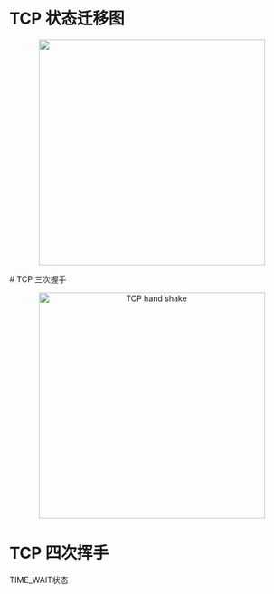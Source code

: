 # TCP 状态迁移图
<p align="center">
  <img alt="" src="http://geesugar.github.io/doc/images/tcp_state_machine.png" width="400"/>
</p>
# TCP 三次握手
<p align="center">
  <img alt="TCP hand shake" src="http://geesugar.github.io/doc/images/tcp_hand_shake.png" width="400"/>
</p>

# TCP 四次挥手

TIME_WAIT状态


